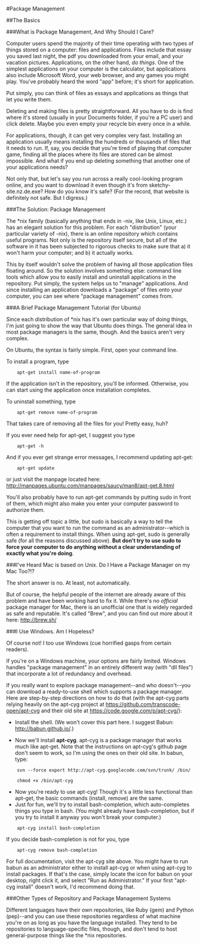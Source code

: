 #Package Management

##The Basics

###What is Package Management, And Why Should I Care?

Computer users spend the majority of their time operating with two types of things stored on a computer: files and applications. Files include that essay you saved last night, the pdf you downloaded from your email, and your vacation pictures. Applications, on the other hand, *do things*. One of the simplest applications on your computer is the calculator, but applications also include Microsoft Word, your web browser, and any games you might play. You've probably heard the word "app" before; it's short for application.

Put simply, you can think of files as essays and applications as things that let you write them.

Deleting and making files is pretty straightforward. All you have to do is find where it's stored (usually in your Documents folder, if you're a PC user) and click delete. Maybe you even empty your recycle bin every once in a while.

For applications, though, it can get very complex very fast. Installing an application usually means installing the hundreds or thousands of files that it needs to run. If, say, you decide that you're tired of playing that computer game, finding all the places where its files are stored can be almost impossible. And what if you end up deleting something that another one of your applications needs?

Not only that, but let's say you run across a really cool-looking program online, and you want to download it even though it's from sketchy-site.nz.de.exe? How do you know it's safe? (For the record, that website is definitely not safe. But I digress.)

###The Solution: Package Management

The *nix family (basically anything that ends in -nix, like Unix, Linux, etc.) has an elegant solution for this problem. For each "distribution" (your particular variety of -nix), there is an online repository which contains useful programs. Not only is the repository itself secure, but all of the software in it has been subjected to rigorous checks to make sure that a) it won't harm your computer; and b) it actually works.

This by itself wouldn't solve the problem of having all those application files floating around. So the solution involves something else: command line tools which allow you to easily install and uninstall applications in the repository. Put simply, the system helps us to "manage" applications. And since installing an application downloads a "package" of files onto your computer, you can see where "package management" comes from.

###A Brief Package Management Tutorial (for Ubuntu)

Since each distribution of *nix has it's own particular way of doing things, I'm just going to show the way that Ubuntu does things. The general idea in most package managers is the same, though. And the basics aren't very complex.

On Ubuntu, the syntax is fairly simple. First, open your command line.

To install a program, type  
```  
	apt-get install name-of-program
```

If the application isn't in the repository, you'll be informed. Otherwise, you can start using the application once installation completes.

To uninstall something, type   
``` 
	apt-get remove name-of-program
```

That takes care of removing all the files for you! Pretty easy, huh?

If you ever need help for apt-get, I suggest you type    
```
	apt-get -h
```  

And if you ever get strange error messages, I recommend updating apt-get:  
```
	apt-get update
```

or just visit the manpage located here: <http://manpages.ubuntu.com/manpages/saucy/man8/apt-get.8.html>

You'll also probably have to run apt-get commands by putting sudo in front of them, which might also make you enter your computer password to authorize them.

This is getting off topic a little, but sudo is basically a way to tell the computer that you want to run the command as an administrator--which is often a requirement to install things. When using apt-get, sudo is generally safe (for all the reasons discussed above). **But don't try to use sudo to force your computer to do anything without a clear understanding of exactly what you're doing**.

###I've Heard Mac is based on Unix. Do I Have a Package Manager on my Mac Too?!?

The short answer is no. At least, not automatically.

But of course, the helpful people of the internet are already aware of this problem and have been working hard to fix it. While there's no *official* package manager for Mac, there is an unofficial one that is widely regarded as safe and reputable. It's called "Brew", and you can find out more about it here: <http://brew.sh/>

###I Use Windows. Am I Hopeless?

Of course not! I too use Windows (cue horrified gasps from certain readers).

If you're on a Windows machine, your options are fairly limited. Windows handles "package management" in an entirely different way (with "dll files") that incorporate a lot of redundancy and overhead.

If you really want to explore package management--and who doesn't--you can download a ready-to-use shell which supports a package manager. Here are step-by-step directions on how to do that (with the apt-cyg parts relying heavily on the apt-cyg project at <https://github.com/transcode-open/apt-cyg> and their old site at <https://code.google.com/p/apt-cyg/>):

 - Install the shell. (We won't cover this part here. I suggest Babun: <http://babun.github.io/>.)

 - Now we'll install **apt-cyg**. apt-cyg is a package manager that works much like apt-get. Note that the instructions on apt-cyg's github page don't seem to work, so I'm using the ones on their old site. In babun, type:  
```
	svn --force export http://apt-cyg.googlecode.com/svn/trunk/ /bin/
```  
```
	chmod +x /bin/apt-cyg
```

 - Now you're ready to use apt-cyg! Though it's a little less functional than apt-get, the basic commands (install, remove) are the same.
 - Just for fun, we'll try to install bash-completion, which auto-completes things you type in bash. (You might already have bash-completion, but if you try to install it anyway you won't break your computer.)  
```
	apt-cyg install bash-completion
```

If you decide bash-completion is not for you, type  
```
	apt-cyg remove bash-completion
```

For full documentation, visit the apt-cyg site above. You might have to run babun as an administrator either to install apt-cyg or when using apt-cyg to install packages. If that's the case, simply locate the icon for babun on your desktop, right click it, and select "Run as Administrator." If your first "apt-cyg install" doesn't work, I'd recommend doing that.

###Other Types of Repository and Package Management Systems

Different languages have their own repositories, like Ruby (gem) and Python (pep)--and you can use these repositories regardless of what machine you're on as long as you have the language installed. They tend to be repositories to language-specific files, though, and don't tend to host general-purpose things like the *nix repositories.


